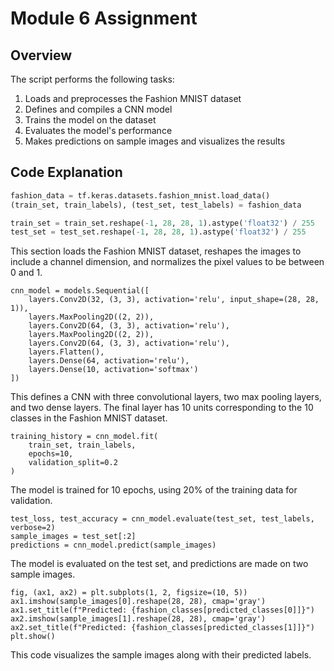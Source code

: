 # Module 6 Assignment

## Overview

The script performs the following tasks:
1. Loads and preprocesses the Fashion MNIST dataset
2. Defines and compiles a CNN model
3. Trains the model on the dataset
4. Evaluates the model's performance
5. Makes predictions on sample images and visualizes the results


## Code Explanation

```python
fashion_data = tf.keras.datasets.fashion_mnist.load_data()
(train_set, train_labels), (test_set, test_labels) = fashion_data

train_set = train_set.reshape(-1, 28, 28, 1).astype('float32') / 255
test_set = test_set.reshape(-1, 28, 28, 1).astype('float32') / 255
```

This section loads the Fashion MNIST dataset, reshapes the images to include a channel dimension, and normalizes the pixel values to be between 0 and 1.

```
cnn_model = models.Sequential([
    layers.Conv2D(32, (3, 3), activation='relu', input_shape=(28, 28, 1)),
    layers.MaxPooling2D((2, 2)),
    layers.Conv2D(64, (3, 3), activation='relu'),
    layers.MaxPooling2D((2, 2)),
    layers.Conv2D(64, (3, 3), activation='relu'),
    layers.Flatten(),
    layers.Dense(64, activation='relu'),
    layers.Dense(10, activation='softmax')
])
```

This defines a CNN with three convolutional layers, two max pooling layers, and two dense layers. The final layer has 10 units corresponding to the 10 classes in the Fashion MNIST dataset.

```
training_history = cnn_model.fit(
    train_set, train_labels, 
    epochs=10, 
    validation_split=0.2
)
```

The model is trained for 10 epochs, using 20% of the training data for validation.

```
test_loss, test_accuracy = cnn_model.evaluate(test_set, test_labels, verbose=2)
sample_images = test_set[:2]
predictions = cnn_model.predict(sample_images)
```
The model is evaluated on the test set, and predictions are made on two sample images.

```
fig, (ax1, ax2) = plt.subplots(1, 2, figsize=(10, 5))
ax1.imshow(sample_images[0].reshape(28, 28), cmap='gray')
ax1.set_title(f"Predicted: {fashion_classes[predicted_classes[0]]}")
ax2.imshow(sample_images[1].reshape(28, 28), cmap='gray')
ax2.set_title(f"Predicted: {fashion_classes[predicted_classes[1]]}")
plt.show()
```

This code visualizes the sample images along with their predicted labels.
